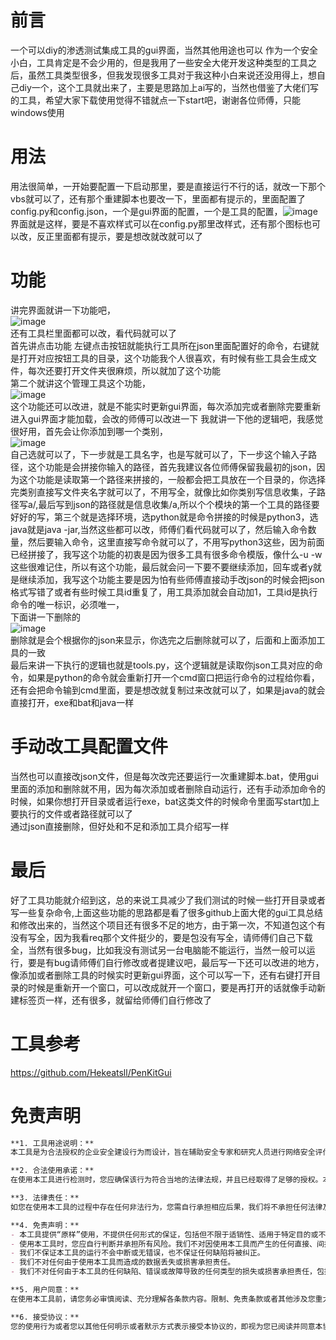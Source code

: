 # 前言

一个可以diy的渗透测试集成工具的gui界面，当然其他用途也可以
作为一个安全小白，工具肯定是不会少用的，但是我用了一些安全大佬开发这种类型的工具之后，虽然工具类型很多，但我发现很多工具对于我这种小白来说还没用得上，想自己diy一个，这个工具就出来了，主要是思路加上ai写的，当然也借鉴了大佬们写的工具，希望大家下载使用觉得不错就点一下start吧，谢谢各位师傅，只能windows使用

# 用法
用法很简单，一开始要配置一下启动那里，要是直接运行不行的话，就改一下那个vbs就可以了，还有那个重建脚本也要改一下，里面都有提示的，里面配置了config.py和config.json，一个是gui界面的配置，一个是工具的配置，![image](https://github.com/user-attachments/assets/1293e438-2d82-41a3-9cf2-d8711f089bde)
界面就是这样，要是不喜欢样式可以在config.py那里改样式，还有那个图标也可以改，反正里面都有提示，要是想改就改就可以了
# 功能
讲完界面就讲一下功能吧，<br>![image](https://github.com/user-attachments/assets/811bb0d5-33e8-4c4a-9c13-73bc25d9ab88)<br>
还有工具栏里面都可以改，看代码就可以了<br>
首先讲点击功能
左键点击按钮就能执行工具所在json里面配置好的命令，右键就是打开对应按钮工具的目录，这个功能我个人很喜欢，有时候有些工具会生成文件，每次还要打开文件夹很麻烦，所以就加了这个功能<br>
第二个就讲这个管理工具这个功能，
<br>![image](https://github.com/user-attachments/assets/4f5a3e5a-9c2f-4549-b60e-2e593cf74d86)<br>
这个功能还可以改进，就是不能实时更新gui界面，每次添加完或者删除完要重新进入gui界面才能加载，会改的师傅可以改进一下
我就讲一下他的逻辑吧，我感觉很好用，首先会让你添加到哪一个类别，<br>![image](https://github.com/user-attachments/assets/7f3d77d2-a12c-4f36-a017-795b81a54eca)
<br>
自己选就可以了，下一步就是工具名字，也是写就可以了，下一步这个输入子路径，这个功能是会拼接你输入的路径，首先我建议各位师傅保留我最初的json，因为这个功能是读取第一个路径来拼接的，一般都会把工具放在一个目录的，你选择完类别直接写文件夹名字就可以了，不用写全，就像比如你类别写信息收集，子路径写a/,最后写到json的路径就是信息收集/a,所以个个模块的第一个工具的路径要好好的写，第三个就是选择环境，选python就是命令拼接的时候是python3，选java就是java -jar,当然这些都可以改，师傅们看代码就可以了，然后输入命令数量，然后要输入命令，这里直接写命令就可以了，不用写python3这些，因为前面已经拼接了，我写这个功能的初衷是因为很多工具有很多命令模版，像什么-u -w这些很难记住，所以有这个功能，最后就会问一下要不要继续添加，回车或者y就是继续添加，我写这个功能主要是因为怕有些师傅直接动手改json的时候会把json格式写错了或者有些时候工具id重复了，用工具添加就会自动加1，工具id是执行命令的唯一标识，必须唯一，
<br>下面讲一下删除的<br>![image](https://github.com/user-attachments/assets/849d94c3-5a2b-473f-b39d-df21a3bce5fc)
<br>删除就是会个根据你的json来显示，你选完之后删除就可以了，后面和上面添加工具的一致<br>
最后来讲一下执行的逻辑也就是tools.py，这个逻辑就是读取你json工具对应的命令，如果是python的命令就会重新打开一个cmd窗口把运行命令的过程给你看，还有会把命令输到cmd里面，要是想改就复制过来改就可以了，如果是java的就会直接打开，exe和bat和java一样
# 手动改工具配置文件
当然也可以直接改json文件，但是每次改完还要运行一次重建脚本.bat，使用gui里面的添加和删除就不用，因为每次添加或者删除自动运行，还有手动添加命令的时候，如果你想打开目录或者运行exe，bat这类文件的时候命令里面写start加上要执行的文件或者路径就可以了<br>通过json直接删除，但好处和不足和添加工具介绍写一样
# 最后
好了工具功能就介绍到这，总的来说工具减少了我们测试的时候一些打开目录或者写一些复杂命令,上面这些功能的思路都是看了很多github上面大佬的gui工具总结和修改出来的，当然这个项目还有很多不足的地方，由于第一次，不知道包这个有没有写全，因为我看req那个文件挺少的，要是包没有写全，请师傅们自己下载全，当然有很多bug，比如我没有测试另一台电脑能不能运行，当然一般可以运行，要是有bug请师傅们自行修改或者提建议吧，最后写一下还可以改进的地方，像添加或者删除工具的时候实时更新gui界面，这个可以写一下，还有右键打开目录的时候是重新开一个窗口，可以改成就开一个窗口，要是再打开的话就像手动新建标签页一样，还有很多，就留给师傅们自行修改了
# 工具参考
https://github.com/Hekeatsll/PenKitGui
# 免责声明
```markdown
**1. 工具用途说明：**  
本工具是为合法授权的企业安全建设行为而设计，旨在辅助安全专家和研究人员进行网络安全评估和渗透测试。本工具的使用应严格限制在授权的范围内，并且必须遵守所有适用的法律法规。

**2. 合法使用承诺：**  
在使用本工具进行检测时，您应确保该行为符合当地的法律法规，并且已经取得了足够的授权。本工具不得用于任何非法目的，包括但不限于未经授权的访问、数据窃取、服务中断或其他任何形式的网络攻击。

**3. 法律责任：**  
如您在使用本工具的过程中存在任何非法行为，您需自行承担相应后果，我们将不承担任何法律及连带责任。我们强烈建议用户在使用本工具前，咨询法律顾问，确保其行为的合法性。

**4. 免责声明：**  
- 本工具提供“原样”使用，不提供任何形式的保证，包括但不限于适销性、适用于特定目的或不侵犯第三方权利的保证。
- 使用本工具时，您应自行判断并承担所有风险。我们不对因使用本工具而产生的任何直接、间接、特殊、偶然或惩罚性的损害承担责任，无论这些损害是否可预见。
- 我们不保证本工具的运行不会中断或无错误，也不保证任何缺陷将被纠正。
- 我们不对任何由于使用本工具而造成的数据丢失或损害承担责任。
- 我们不对任何由于本工具的任何缺陷、错误或故障导致的任何类型的损失或损害承担责任，包括但不限于利润损失、业务中断、商业信息的丢失或其他财务损失。

**5. 用户同意：**  
在使用本工具前，请您务必审慎阅读、充分理解各条款内容。限制、免责条款或者其他涉及您重大权益的条款可能会以加粗、加下划线等形式提示您重点注意。除非您已充分阅读、完全理解并接受本协议所有条款，否则，请您不要使用本工具。

**6. 接受协议：**  
您的使用行为或者您以其他任何明示或者默示方式表示接受本协议的，即视为您已阅读并同意本协议的约束。我们保留随时更新本免责声明的权利，更新后的免责声明一旦公布即生效，如您继续使用本工具，即表示您接受更新后的免责声明。
